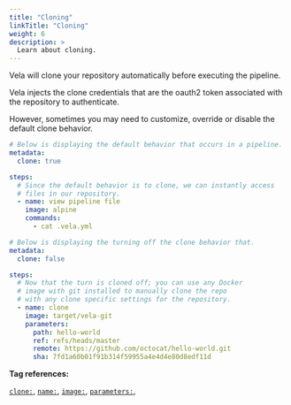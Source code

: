 ```yaml
---
title: "Cloning"
linkTitle: "Cloning"
weight: 6
description: >
  Learn about cloning.
---
```


Vela will clone your repository automatically before executing the pipeline.

Vela injects the clone credentials that are the oauth2 token associated with the repository to authenticate.

However, sometimes you may need to customize, override or disable the default clone behavior.

<!-- section break -->

```yaml
# Below is displaying the default behavior that occurs in a pipeline. 
metadata:
  clone: true

steps:
  # Since the default behavior is to clone, we can instantly access
  # files in our repository.
  - name: view pipeline file
    image: alpine
    commands:
      - cat .vela.yml
```


```yaml
# Below is displaying the turning off the clone behavior that. 
metadata:
  clone: false

steps:
  # Now that the turn is cloned off; you can use any Docker
  # image with git installed to manually clone the repo
  # with any clone specific settings for the repository.
  - name: clone
    image: target/vela-git
    parameters:
      path: hello-world
      ref: refs/heads/master
      remote: https://github.com/octocat/hello-world.git
      sha: 7fd1a60b01f91b314f59955a4e4d4e80d8edf11d

```

<!-- section break -->

**Tag references:**

[`clone:`](/docs/reference/yaml/metadata/#the-clone-tag), [`name:`](/docs/reference/yaml/steps/#the-name-tag), [`image:`](/docs/reference/yaml/steps/#the-image-tag), [`parameters:`](/docs/reference/yaml/steps/#the-parameters-tag),